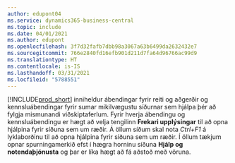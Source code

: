 ```yaml
---
author: edupont04
ms.service: dynamics365-business-central
ms.topic: include
ms.date: 04/01/2021
ms.author: edupont
ms.openlocfilehash: 3f7d32fafb7dbb98a3067a63b6499da2632432e7
ms.sourcegitcommit: 766e2840fd16efb901d211d7fa64d96766ac99d9
ms.translationtype: HT
ms.contentlocale: is-IS
ms.lasthandoff: 03/31/2021
ms.locfileid: "5788551"
---
```

[!INCLUDE[prod_short](prod_short.md)] inniheldur ábendingar fyrir reiti og aðgerðir og kennsluábendingar fyrir sumar mikilvægustu síðurnar sem hjálpa þér að fylgja mismunandi viðskiptaferlum. Fyrir hverja ábendingu og kennsluábendingu er hægt að velja tengilinn **Frekari upplýsingar** til að opna hjálpina fyrir síðuna sem um ræðir. Á öllum síðum skal nota *Ctrl+F1* á lyklaborðinu til að opna hjálpina fyrir síðuna sem um ræðir. Í öllum tækjum opnar spurningamerkið efst í hægra horninu síðuna **Hjálp og notendaþjónusta** og þar er líka hægt að fá aðstoð með vöruna.  
